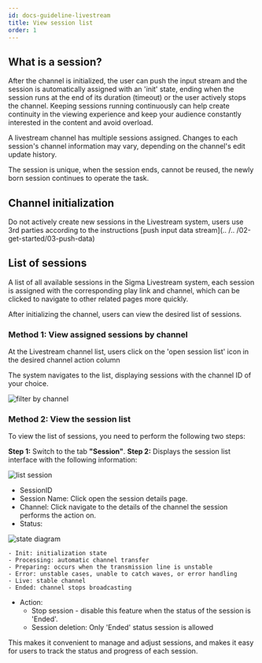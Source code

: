 ```yaml
---
id: docs-guideline-livestream
title: View session list
order: 1
---
```


## What is a session?

After the channel is initialized, the user can push the input stream and the session is automatically assigned with an 'init' state, ending when the session runs at the end of its duration (timeout) or the user actively stops the channel. Keeping sessions running continuously can help create continuity in the viewing experience and keep your audience constantly interested in the content and avoid overload.

A livestream channel has multiple sessions assigned. Changes to each session's channel information may vary, depending on the channel's edit update history.

The session is unique, when the session ends, cannot be reused, the newly born session continues to operate the task.

## Channel initialization

Do not actively create new sessions in the Livestream system, users use 3rd parties according to the instructions [push input data stream](.. /.. /02-get-started/03-push-data)

## List of sessions

A list of all available sessions in the Sigma Livestream system, each session is assigned with the corresponding play link and channel, which can be clicked to navigate to other related pages more quickly.

After initializing the channel, users can view the desired list of sessions.

### Method 1: View assigned sessions by channel

At the Livestream channel list, users click on the 'open session list' icon in the desired channel action column

The system navigates to the list, displaying sessions with the channel ID of your choice.

![filter by channel](/images/livestream/session-filter.png)

### Method 2: View the session list

To view the list of sessions, you need to perform the following two steps:

**Step 1:** Switch to the tab **"Session"**.
**Step 2:** Displays the session list interface with the following information:

![list session](/images/livestream/list-session.png)

- SessionID
- Session Name: Click open the session details page.
- Channel: Click navigate to the details of the channel the session performs the action on.
- Status:

![state diagram](/images/livestream/state-diagram-session.png)

```
- Init: initialization state
- Processing: automatic channel transfer
- Preparing: occurs when the transmission line is unstable
- Error: unstable cases, unable to catch waves, or error handling
- Live: stable channel
- Ended: channel stops broadcasting
```

- Action:
  - Stop session - disable this feature when the status of the session is 'Ended'.
  - Session deletion: Only 'Ended' status session is allowed

This makes it convenient to manage and adjust sessions, and makes it easy for users to track the status and progress of each session.
